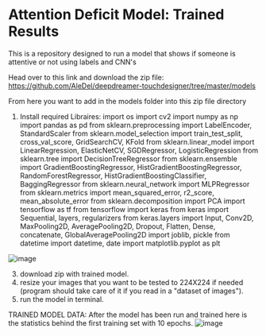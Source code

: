 # Attention Deficit Model: Trained Results
This is a repository designed to run a model that shows if someone is attentive or not using labels and CNN's


Head over to this link and download the zip file: https://github.com/AleDel/deepdreamer-touchdesigner/tree/master/models

From here you want to add in the models folder into this zip file directory

1. Install required Libraires:
import os
import cv2
import numpy as np
import pandas as pd
from sklearn.preprocessing import LabelEncoder, StandardScaler
from sklearn.model_selection import train_test_split, cross_val_score, GridSearchCV, KFold
from sklearn.linear_model import LinearRegression, ElasticNetCV, SGDRegressor, LogisticRegression
from sklearn.tree import DecisionTreeRegressor
from sklearn.ensemble import GradientBoostingRegressor, HistGradientBoostingRegressor, RandomForestRegressor, HistGradientBoostingClassifier, BaggingRegressor
from sklearn.neural_network import MLPRegressor
from sklearn.metrics import mean_squared_error, r2_score, mean_absolute_error
from sklearn.decomposition import PCA
import tensorflow as tf
from tensorflow import keras
from keras import Sequential, layers, regularizers
from keras.layers import Input, Conv2D, MaxPooling2D, AveragePooling2D, Dropout, Flatten, Dense, concatenate, GlobalAveragePooling2D
import joblib, pickle
from datetime import datetime, date
import matplotlib.pyplot as plt


![image](https://github.com/Jborch1/FinalCapstoneDS/assets/122740699/0d87c245-2315-43c6-abdd-1546028893ac)



3. download zip with trained model.
4. resize your images that you want to be tested to 224X224 if needed (program should take care of it if you read in a "dataset of images").
5. run the model in terminal.

TRAINED MODEL DATA:
After the model has been run and trained here is the statistics behind the first training set with 10 epochs.
![image](https://github.com/Jborch1/FinalCapstoneDS/assets/122740699/0f7f8fce-ecf8-404b-81d0-ed0a32afe0e0)
